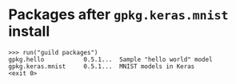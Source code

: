 # Packages after `gpkg.keras.mnist` install

    >>> run("guild packages")
    gpkg.hello           0.5.1...  Sample "hello world" model
    gpkg.keras.mnist     0.5.1...  MNIST models in Keras
    <exit 0>
